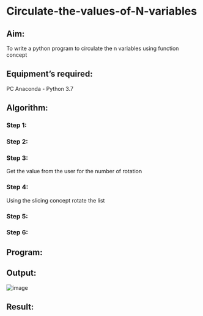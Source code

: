 # Circulate-the-values-of-N-variables
## Aim:
To write a python program to circulate the n variables using function concept
## Equipment’s required:
PC
Anaconda - Python 3.7
## Algorithm: 
### Step 1: 
### Step 2: 
### Step 3: 
Get the value from the user for the number of rotation
### Step 4: 
Using the slicing concept rotate the list

### Step 5: 
### Step 6: 
## Program:

## Output:
![image](https://github.com/arulsuriyalokeshy/Circulate-the-values-of-N-variables/assets/149130151/383e01b4-443f-4391-909e-d15b16100d21)

## Result:
